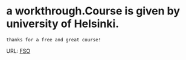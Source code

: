 # a workthrough.Course is given by university of Helsinki.
```
thanks for a free and great course!
```
URL:
[FSO](https://fullstackopen.com/en/)
